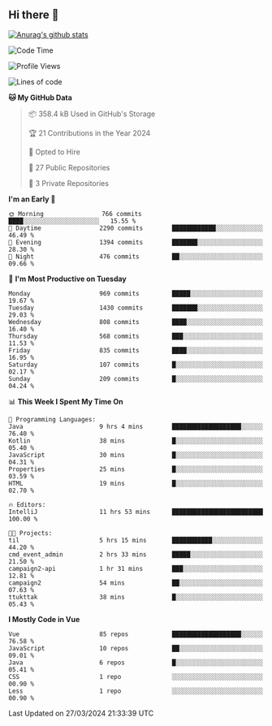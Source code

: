## Hi there 👋

[![Anurag's github stats](https://github-readme-stats.vercel.app/api?username=Songwonseok)](https://github.com/anuraghazra/github-readme-stats)



<!--START_SECTION:waka-->
![Code Time](http://img.shields.io/badge/Code%20Time-2%2C743%20hrs%2011%20mins-blue)

![Profile Views](http://img.shields.io/badge/Profile%20Views-0-blue)

![Lines of code](https://img.shields.io/badge/From%20Hello%20World%20I%27ve%20Written-34.8%20million%20lines%20of%20code-blue)

**🐱 My GitHub Data** 

> 📦 358.4 kB Used in GitHub's Storage 
 > 
> 🏆 21 Contributions in the Year 2024
 > 
> 💼 Opted to Hire
 > 
> 📜 27 Public Repositories 
 > 
> 🔑 3 Private Repositories 
 > 
**I'm an Early 🐤** 

```text
🌞 Morning                766 commits         ████░░░░░░░░░░░░░░░░░░░░░   15.55 % 
🌆 Daytime                2290 commits        ████████████░░░░░░░░░░░░░   46.49 % 
🌃 Evening                1394 commits        ███████░░░░░░░░░░░░░░░░░░   28.30 % 
🌙 Night                  476 commits         ██░░░░░░░░░░░░░░░░░░░░░░░   09.66 % 
```
📅 **I'm Most Productive on Tuesday** 

```text
Monday                   969 commits         █████░░░░░░░░░░░░░░░░░░░░   19.67 % 
Tuesday                  1430 commits        ███████░░░░░░░░░░░░░░░░░░   29.03 % 
Wednesday                808 commits         ████░░░░░░░░░░░░░░░░░░░░░   16.40 % 
Thursday                 568 commits         ███░░░░░░░░░░░░░░░░░░░░░░   11.53 % 
Friday                   835 commits         ████░░░░░░░░░░░░░░░░░░░░░   16.95 % 
Saturday                 107 commits         █░░░░░░░░░░░░░░░░░░░░░░░░   02.17 % 
Sunday                   209 commits         █░░░░░░░░░░░░░░░░░░░░░░░░   04.24 % 
```


📊 **This Week I Spent My Time On** 

```text
💬 Programming Languages: 
Java                     9 hrs 4 mins        ███████████████████░░░░░░   76.40 % 
Kotlin                   38 mins             █░░░░░░░░░░░░░░░░░░░░░░░░   05.40 % 
JavaScript               30 mins             █░░░░░░░░░░░░░░░░░░░░░░░░   04.31 % 
Properties               25 mins             █░░░░░░░░░░░░░░░░░░░░░░░░   03.59 % 
HTML                     19 mins             █░░░░░░░░░░░░░░░░░░░░░░░░   02.70 % 

🔥 Editors: 
IntelliJ                 11 hrs 53 mins      █████████████████████████   100.00 % 

🐱‍💻 Projects: 
til                      5 hrs 15 mins       ███████████░░░░░░░░░░░░░░   44.20 % 
cmd_event_admin          2 hrs 33 mins       █████░░░░░░░░░░░░░░░░░░░░   21.50 % 
campaign2-api            1 hr 31 mins        ███░░░░░░░░░░░░░░░░░░░░░░   12.81 % 
campaign2                54 mins             ██░░░░░░░░░░░░░░░░░░░░░░░   07.63 % 
ttukttak                 38 mins             █░░░░░░░░░░░░░░░░░░░░░░░░   05.43 % 
```

**I Mostly Code in Vue** 

```text
Vue                      85 repos            ███████████████████░░░░░░   76.58 % 
JavaScript               10 repos            ██░░░░░░░░░░░░░░░░░░░░░░░   09.01 % 
Java                     6 repos             █░░░░░░░░░░░░░░░░░░░░░░░░   05.41 % 
CSS                      1 repo              ░░░░░░░░░░░░░░░░░░░░░░░░░   00.90 % 
Less                     1 repo              ░░░░░░░░░░░░░░░░░░░░░░░░░   00.90 % 
```




 Last Updated on 27/03/2024 21:33:39 UTC
<!--END_SECTION:waka-->
